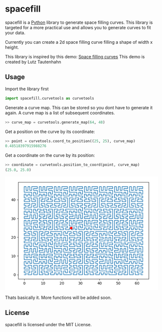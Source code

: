 # spacefill
spacefill is a [Python](http://www.python.org) library to generate space filling curves. 
This library is targeted for a more practical use and allows you to generate curves to fit your data.

Currently you can create a 2d space filling curve filling a shape of width x height.

This library is inspired by this demo: [Space filling curves](http://lutanho.net/pic2html/draw_sfc.html)
This demo is created by Lutz Tautenhahn

## Usage
Import the library first
```python
import spacefill.curvetools as curvetools
```

Generate a curve map. This can be stored so you dont have to generate it again. A curve map is a list of subsequent coordinates.
```python
>> curve_map = curvetools.generate_map(64, 48)
```

Get a position on the curve by its coordinate:
```python
>> point = curvetools.coord_to_position((25, 25), curve_map)
0.48518397915988276
```

Get a coordinate on the curve by its position:
```python
>> coordinate = curvetools.position_to_coord(point, curve_map)
(25.0, 25.0)
```

![Example space 64x48](https://raw.githubusercontent.com/EgorDm/spacefill/master/examples/Example1.png)


Thats basically it. More functions will be added soon.

## License
spacefill is licensed under the MIT License.